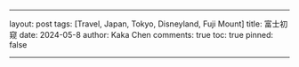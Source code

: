 ---

layout: post
tags: [Travel, Japan, Tokyo, Disneyland, Fuji Mount]
title: 富士初窥
date: 2024-05-8
author: Kaka Chen
comments: true
toc: true
pinned: false

---